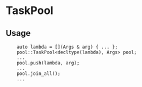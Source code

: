 # TaskPool
## Usage
        auto lambda = [](Args & arg) { ... };
        pool::TaskPool<decltype(lambda), Args> pool;
        ...
        pool.push(lambda, arg);
        ...
        pool.join_all();
        ...
